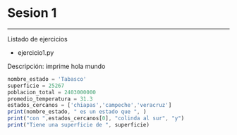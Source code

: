 # Sesion 1

---
Listado de ejercicios

* ejercicio1.py

Descripción: imprime hola mundo

```javascript
nombre_estado = 'Tabasco'
superficie = 25267
poblacion_total = 2403000000
promedio_temperatura = 31.3
estados_cercanos = ['chiapas','campeche','veracruz']
print(nombre_estado, " es un estado que ", )
print("con ",estados_cercanos[0], "colinda al sur", "y")
print("Tiene una superficie de ", superficie)
```


